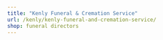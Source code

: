```yaml
---
title: "Kenly Funeral & Cremation Service"
url: /kenly/kenly-funeral-and-cremation-service/
shop: funeral directors
---
```

